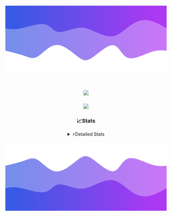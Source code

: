 ![Header](./header.png)
<div align="center">

<h1 align="center">
  <a href="https://git.io/typing-svg">
    <img src="https://readme-typing-svg.herokuapp.com/?lines=Hello,+There!+👋;This+is+chicho.;CEO+on+Hely+Development....;&center=true&size=25">
  </a>
</h1>
  
<p align="center">
  <img src="https://lanyard.cnrad.dev/api/852683595378196480" />
</p>

### 📈Stats
<details>
    <summary> ⚡Detailed Stats</summary>
    <br/>

<!--START_SECTION:waka-->
![Code Time](http://img.shields.io/badge/Code%20Time-291%20hrs%2013%20mins-blue)

![Profile Views](http://img.shields.io/badge/Profile%20Views-10-blue)

**🐱 My GitHub Data** 

> 📦 42.5 kB Used in GitHub's Storage 
 > 
> 🏆 22 Contributions in the Year 2023
 > 
> 🚫 Not Opted to Hire
 > 
> 📜 7 Public Repositories 
 > 
> 🔑 9 Private Repositories 
 > 
**I'm a Night 🦉** 

```text
🌞 Morning                15 commits          █░░░░░░░░░░░░░░░░░░░░░░░░   05.93 % 
🌆 Daytime                30 commits          ███░░░░░░░░░░░░░░░░░░░░░░   11.86 % 
🌃 Evening                123 commits         ████████████░░░░░░░░░░░░░   48.62 % 
🌙 Night                  85 commits          ████████░░░░░░░░░░░░░░░░░   33.60 % 
```
📅 **I'm Most Productive on Tuesday** 

```text
Monday                   19 commits          ██░░░░░░░░░░░░░░░░░░░░░░░   07.51 % 
Tuesday                  54 commits          █████░░░░░░░░░░░░░░░░░░░░   21.34 % 
Wednesday                47 commits          █████░░░░░░░░░░░░░░░░░░░░   18.58 % 
Thursday                 30 commits          ███░░░░░░░░░░░░░░░░░░░░░░   11.86 % 
Friday                   35 commits          ███░░░░░░░░░░░░░░░░░░░░░░   13.83 % 
Saturday                 23 commits          ██░░░░░░░░░░░░░░░░░░░░░░░   09.09 % 
Sunday                   45 commits          ████░░░░░░░░░░░░░░░░░░░░░   17.79 % 
```


📊 **This Week I Spent My Time On** 

```text
🕑︎ Time Zone: America/Argentina/Buenos_Aires

💬 Programming Languages: 
Python                   11 hrs 58 mins      █████████████░░░░░░░░░░░░   51.11 % 
HTML                     9 hrs 7 mins        ██████████░░░░░░░░░░░░░░░   38.96 % 
JavaScript               2 hrs 5 mins        ██░░░░░░░░░░░░░░░░░░░░░░░   08.91 % 
Text                     11 mins             ░░░░░░░░░░░░░░░░░░░░░░░░░   00.83 % 
Bash                     2 mins              ░░░░░░░░░░░░░░░░░░░░░░░░░   00.17 % 

🔥 Editors: 
VS Code                  23 hrs 25 mins      █████████████████████████   100.00 % 

🐱‍💻 Projects: 
Unknown Project          13 hrs 30 mins      ██████████████░░░░░░░░░░░   57.70 % 
Coder                    4 hrs 40 mins       █████░░░░░░░░░░░░░░░░░░░░   19.94 % 
FivemStrings             3 hrs 36 mins       ████░░░░░░░░░░░░░░░░░░░░░   15.42 % 
ocean-backend-v2         1 hr 37 mins        ██░░░░░░░░░░░░░░░░░░░░░░░   06.94 % 

💻 Operating System: 
Windows                  23 hrs 25 mins      █████████████████████████   100.00 % 
```

**I Mostly Code in JavaScript** 

```text
JavaScript               8 repos             █████████░░░░░░░░░░░░░░░░   34.78 % 
CSS                      4 repos             ████░░░░░░░░░░░░░░░░░░░░░   17.39 % 
HTML                     2 repos             ██░░░░░░░░░░░░░░░░░░░░░░░   08.70 % 
C#                       2 repos             ██░░░░░░░░░░░░░░░░░░░░░░░   08.70 % 
Batchfile                1 repo              █░░░░░░░░░░░░░░░░░░░░░░░░   04.35 % 
```




 Last Updated on 21/08/2023 08:15:22 UTC
<!--END_SECTION:waka-->
</details>

![Footer](./footer.png)

